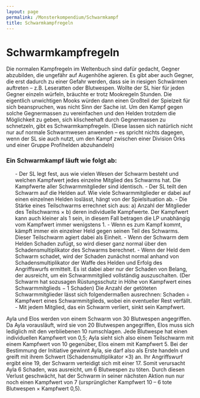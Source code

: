 ```yaml
---
layout: page
permalink: /Monsterkompendium/Schwarmkampf
title: Schwarmkampfregeln
---
```


# Schwarmkampfregeln

Die normalen Kampfregeln im Weltenbuch sind dafür gedacht, Gegner abzubilden, die ungefähr auf Augenhöhe agieren. Es gibt aber auch Gegner, die erst dadurch zu einer Gefahr werden, dass sie in riesigen Schwärmen auftreten &ndash; z.B. Leseratten oder Blutwespen. Wollte der SL hier für jeden Gegner einzeln würfeln, bräuchte er trotz Mookregeln Stunden. Die eigentlich unwichtigen Mooks würden dann einen Großteil der Spielzeit für sich beanspruchen, was nicht Sinn der Sache ist. Um den Kampf gegen solche Gegnermassen zu vereinfachen und den Helden trotzdem die Möglichkeit zu geben, sich klischeehaft durch Gegnermassen zu schnetzeln, gibt es Schwarmkampfregeln. (Diese lassen sich natürlich nicht nur auf normale Schwarmwesen anwenden &ndash; es spricht nichts dagegen, wenn der SL sie auch nutzt, um den Kampf zwischen einer Division Orks und einer Gruppe Profihelden abzuhandeln)

### Ein Schwarmkampf läuft wie folgt ab:

<ol>
- Der SL legt fest, aus wie vielen Wesen der Schwarm besteht und welchen Kampfwert jedes einzelne Mitglied des Schwarms hat. Die Kampfwerte aller Schwarmmitglieder sind identisch.
- Der SL teilt den Schwarm auf die Helden auf. Wie viele Schwarmmitglieder er dabei auf einen einzelnen Helden loslässt, hängt von der Spielsituation ab.
- Die Stärke eines Teilschwarms errechnet sich aus: a) Anzahl der Mitglieder des Teilschwarms &times; b) deren individuelle Kampfwerte. Der Kampfwert kann auch kleiner als 1 sein, in diesem Fall betragen die LP unabhängig vom Kampfwert immer wenigstens 1.
- Wenn es zum Kampf kommt, kämpft immer ein einzelner Held gegen seinen Teil des Schwarms. Dieser Teilschwarm agiert dabei als Einheit.
- Wenn der Schwarm dem Helden Schaden zufügt, so wird dieser ganz normal über den Schadensmultiplikator des Schwarms berechnet.
- Wenn der Held dem Schwarm schadet, wird der Schaden zunächst normal anhand von Schadensmultiplikator der Waffe des Helden und Erfolg des Angriffswurfs ermittelt. Es ist dabei aber nur der Schaden von Belang, der ausreicht, um ein Schwarmmitglied vollständig auszuschalten. (Der Schwarm hat sozusagen Rüstungsschutz in Höhe von Kampfwert eines Schwarmmitglieds &minus; 1 Schaden) Die Anzahl der getöteten Schwarmmitglieder lässt sich folgendermaßen ausrechnen: Schaden &divide; Kampfwert eines Schwarmmitglieds, wobei ein eventueller Rest verfällt.
- Mit jedem Mitglied, das ein Schwarm verliert, sinkt sein Kampfwert.
</ol>
Ayla und Elos werden von einem Schwarm von 30 Blutwespen angegriffen. Da Ayla vorausläuft, wird sie von 20 Blutwespen angegriffen, Elos muss sich lediglich mit den verbliebenen 10 rumschlagen. Jede Blutwespe hat einen individuellen Kampfwert von 0,5; Ayla sieht sich also einem Teilschwarm mit einem Kampfwert von 10 gegenüber, Elos einem mit Kampfwert 5. Bei der Bestimmung der Initiative gewinnt Ayla, sie darf also als Erste handeln und greift mit ihrem Schwert (Schadensmultiplikator &times;3) an. Ihr Angriffswurf ergibt eine 19, der Schwarm verteidigt sich mit einer 17. Somit verursacht Ayla 6 Schaden, was ausreicht, um 6 Blutwespen zu töten. Durch diesen Verlust geschwächt, hat der Schwarm in seiner nächsten Aktion nun nur noch einen Kampfwert von 7 (ursprünglicher Kampfwert 10 &ndash; 6 tote Blutwespen &times; Kampfwert 0,5).

